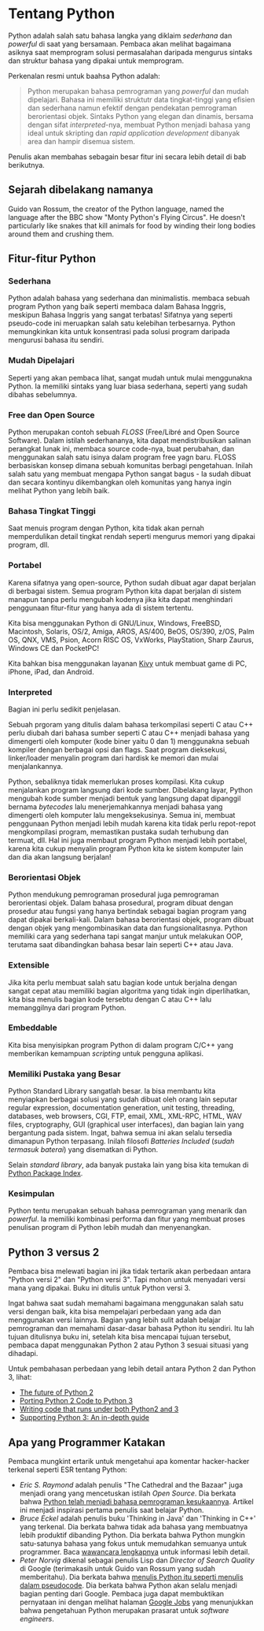# Tentang Python

Python adalah salah satu bahasa langka yang diklaim _sederhana_ dan _powerful_ di saat yang bersamaan. Pembaca akan melihat bagaimana asiknya saat memprogram solusi permasalahan daripada mengurus sintaks dan struktur bahasa yang dipakai untuk memprogram. 

Perkenalan resmi untuk baahsa Python adalah:

> Python merupakan bahasa pemrograman yang _powerful_ dan mudah dipelajari. Bahasa ini memiliki struktutr data tingkat-tinggi yang efisien dan sederhana namun efektif dengan pendekatan pemrograman berorientasi objek. Sintaks Python yang elegan dan dinamis, bersama dengan sifat _interpreted_-nya, membuat Python menjadi bahasa yang ideal untuk skripting dan _rapid application development_ dibanyak area dan hampir disemua sistem.

Penulis akan membahas sebagain besar fitur ini secara lebih detail di bab berikutnya.

## Sejarah dibelakang namanya

Guido van Rossum, the creator of the Python language, named the language after the BBC show "Monty
Python's Flying Circus". He doesn't particularly like snakes that kill animals for food by winding
their long bodies around them and crushing them.

## Fitur-fitur Python

### Sederhana

Python adalah bahasa yang sederhana dan minimalistis. membaca sebuah program Python yang baik seperti membaca dalam Bahasa Inggris, meskipun Bahasa Inggris yang sangat terbatas! Sifatnya yang seperti pseudo-code ini meruapkan salah satu kelebihan terbesarnya. Python memungkinkan kita untuk konsentrasi pada solusi program daripada mengurusi bahasa itu sendiri. 

### Mudah Dipelajari

Seperti yang akan pembaca lihat, sangat mudah untuk mulai menggunakna Python. Ia memiliki sintaks yang luar biasa sederhana, seperti yang sudah dibahas sebelumnya.

### Free dan Open Source

Python merupakan contoh sebuah _FLOSS_ (Free/Libré and Open Source Software). Dalam istilah sederhananya, kita dapat mendistribusikan salinan perangkat lunak ini, membaca source code-nya, buat perubahan, dan menggunakan salah satu isinya dalam program free yagn baru. FLOSS berbasiskan konsep dimana sebuah komunitas berbagi pengetahuan. Inilah salah satu yang membuat mengapa Python sangat bagus - Ia sudah dibuat dan secara kontinyu dikembangkan oleh komunitas yang hanya ingin melihat Python yang lebih baik. 

### Bahasa Tingkat Tinggi

Saat menuis program dengan Python, kita tidak akan pernah memperdulikan detail tingkat rendah seperti mengurus memori yang dipakai program, dll. 

### Portabel

Karena sifatnya yang open-source, Python sudah dibuat agar dapat berjalan di berbagai sistem. Semua program Python kita dapat berjalan di sistem manapun tanpa perlu mengubah kodenya jika kita dapat menghindari penggunaan fitur-fitur yang hanya ada di sistem tertentu.

Kita bisa menggunakan Python di GNU/Linux, Windows, FreeBSD, Macintosh, Solaris, OS/2, Amiga, AROS, AS/400, BeOS, OS/390, z/OS, Palm OS, QNX, VMS, Psion, Acorn RISC OS, VxWorks, PlayStation, Sharp Zaurus, Windows CE dan PocketPC!

Kita bahkan bisa menggunakan layanan [Kivy](http://kivy.org) untuk membuat game di PC, iPhone, iPad, dan Android.

### Interpreted

Bagian ini perlu sedikit penjelasan.

Sebuah prgoram yang ditulis dalam bahasa terkompilasi seperti C atau C\++ perlu diubah dari bahasa sumber seperti C atau C\++ menjadi bahasa yang dimengerti oleh komputer (kode biner yaitu 0 dan 1) menggunakna sebuah kompiler dengan berbagai opsi dan flags. Saat program dieksekusi, linker/loader menyalin program dari hardisk ke memori dan mulai menjalankannya.

Python, sebaliknya tidak memerlukan proses kompilasi. Kita cukup menjalankan program langsung dari kode sumber. Dibelakang layar, Python mengubah kode sumber menjadi bentuk yang langsung dapat dipanggil bernama _bytecodes_ lalu menerjemahkannya menjadi bahasa yang dimengerti oleh komputer lalu mengeksekusinya. Semua ini, membuat penggunaan Python menjadi lebih mudah karena kita tidak perlu repot-repot mengkompilasi program, memastikan pustaka sudah terhubung dan termuat, dll. Hal ini juga membaut program Python menjadi lebih portabel, karena kita cukup menyalin program Python kita ke sistem komputer lain dan dia akan langsung berjalan!

### Berorientasi Objek

Python mendukung pemrograman prosedural juga pemrograman berorientasi objek. Dalam bahasa prosedural, program dibuat dengan prosedur atau fungsi yang hanya bertindak sebagai bagian program yang dapat dipakai berkali-kali. Dalam bahasa berorientasi objek, program dibuat dengan objek yang mengombinasikan data dan fungsionalitasnya. Python memiliki cara yang sederhana tapi sangat manjur untuk melakukan OOP, terutama saat dibandingkan bahasa besar lain seperti C++ atau Java.

### Extensible

Jika kita perlu membuat salah satu bagian kode untuk berjalna dengan sangat cepat atau memiliki bagian algoritma yang tidak ingin diperlihatkan, kita bisa menulis bagian kode tersebtu dengan C atau C++ lalu memanggilnya dari program Python.

### Embeddable

Kita bisa menyisipkan program Python di dalam program C/C++ yang memberikan kemampuan _scripting_ untuk pengguna aplikasi.

### Memiliki Pustaka yang Besar

Python Standard Library sangatlah besar. Ia bisa membantu kita menyiapkan berbagai solusi yang sudah dibuat oleh orang lain seputar regular expression, documentation generation, unit testing, threading, databases, web browsers, CGI, FTP, email, XML, XML-RPC, HTML, WAV files, cryptography, GUI (graphical user interfaces), dan bagian lain yang bergantung pada sistem. Ingat, bahwa semua ini akan selalu tersedia dimanapun Python terpasang. Inilah filosofi _Batteries Included_ (_sudah termasuk baterai_) yang disematkan di Python.

Selain _standard library_, ada banyak pustaka lain yang bisa kita temukan di [Python Package Index](http://pypi.python.org/pypi).

### Kesimpulan

Python tentu merupakan sebuah bahasa pemrograman yang menarik dan _powerful_. Ia memiliki kombinasi performa dan fitur yang membuat proses penulisan program di Python lebih mudah dan menyenangkan. 

## Python 3 versus 2

Pembaca bisa melewati bagian ini jika tidak tertarik akan perbedaan antara "Python versi 2" dan "Python versi 3". Tapi mohon untuk menyadari versi mana yang dipakai. Buku ini ditulis untuk Python versi 3.

Ingat bahwa saat sudah memahami bagaimana menggunakan salah satu versi dengan baik, kita bisa mempelajari perbedaan yang ada dan menggunakan versi lainnya. Bagian yang lebih sulit adalah belajar pemrograman dan memahami dasar-dasar bahasa Python itu sendiri. Itu lah tujuan ditulisnya buku ini, setelah kita bisa mencapai tujuan tersebut, pembaca dapat menggunakan Python 2 atau Python 3 sesuai situasi yang dihadapi.

Untuk pembahasan perbedaan yang lebih detail antara Python 2 dan Python 3, lihat:

- [The future of Python 2](http://lwn.net/Articles/547191/)
- [Porting Python 2 Code to Python 3](https://docs.python.org/3/howto/pyporting.html)
- [Writing code that runs under both Python2 and 3](https://wiki.python.org/moin/PortingToPy3k/BilingualQuickRef)
- [Supporting Python 3: An in-depth guide](http://python3porting.com)

## Apa yang Programmer Katakan 

Pembaca mungkint ertarik untuk mengetahui apa komentar hacker-hacker terkenal seperti ESR tentang Python:

- _Eric S. Raymond_ adalah penulis "The Cathedral and the Bazaar" juga menjadi orang yang mencetuskan istilah _Open Source_. Dia berkata bahwa [Python telah menjadi bahasa pemrograman kesukaannya](http://www.python.org/about/success/esr/). Artikel ini menjadi inspirasi pertama penulis saat belajar Python.
- _Bruce Eckel_ adalah penulis buku 'Thinking in Java' dan 'Thinking in C++' yang terkenal. Dia berkata bahwa tidak ada bahasa yang membuatnya lebih produktif dibanding Python. Dia berkata bahwa Python mungkin satu-satunya bahasa yang fokus untuk memudahkan semuanya untuk programmer. Baca [wawancara lengkapnya](http://www.artima.com/intv/aboutme.html) untuk informasi lebih detail.
- _Peter Norvig_ dikenal sebagai penulis Lisp dan _Director of Search Quality_ di Google (terimakasih untuk Guido van Rossum yang sudah memberitahu). Dia berkata bahwa [menulis Python itu seperti menulis dalam pseudocode](https://news.ycombinator.com/item?id=1803815). Dia berkata bahwa Python akan selalu menjadi bagian penting dari Google. Pembaca juga dapat membuktikan pernyataan ini dengan melihat halaman [Google Jobs](http://www.google.com/jobs/index.html) yang menunjukkan bahwa pengetahuan Python merupakan prasarat untuk _software engineers_.

